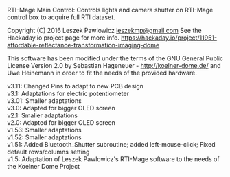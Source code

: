RTI-Mage Main Control: Controls lights and camera shutter on RTI-Mage control box to acquire full RTI dataset.

Copyright (C) 2016 Leszek Pawlowicz leszekmp@gmail.com
See the Hackaday.io project page for more info. https://hackaday.io/project/11951-affordable-reflectance-transformation-imaging-dome

This software has been modified under the terms of the GNU General Public License Version 2.0
by Sebastian Hageneuer - http://koelner-dome.de/ and Uwe Heinemann in order to fit the needs of the provided hardware.

v3.11:  Changed Pins to adapt to new PCB design  
v3.1:   Adaptations for electric potentiometer  
v3.01:  Smaller adaptations  
v3.0:   Adapted for bigger OLED screen  
v2.1:   Smaller adaptations  
v2.0:   Adapted for bigger OLED screen  
v1.53:  Smaller adaptations  
v1.52:  Smaller adaptations  
v1.51:  Added Bluetooth_Shutter subroutine; added left-mouse-click; Fixed default rows/columns setting  
v1.5:   Adaptation of Leszek Pawlowicz's RTI-Mage software to the needs of the Koelner Dome Project  
